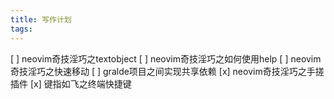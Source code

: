 ```yaml
---
title: 写作计划
tags:
---
```




[ ] neovim奇技淫巧之textobject
[ ] neovim奇技淫巧之如何使用help
[ ] neovim奇技淫巧之快速移动
[ ] gralde项目之间实现共享依赖
[x] neovim奇技淫巧之手搓插件
[x] 键指如飞之终端快捷键
